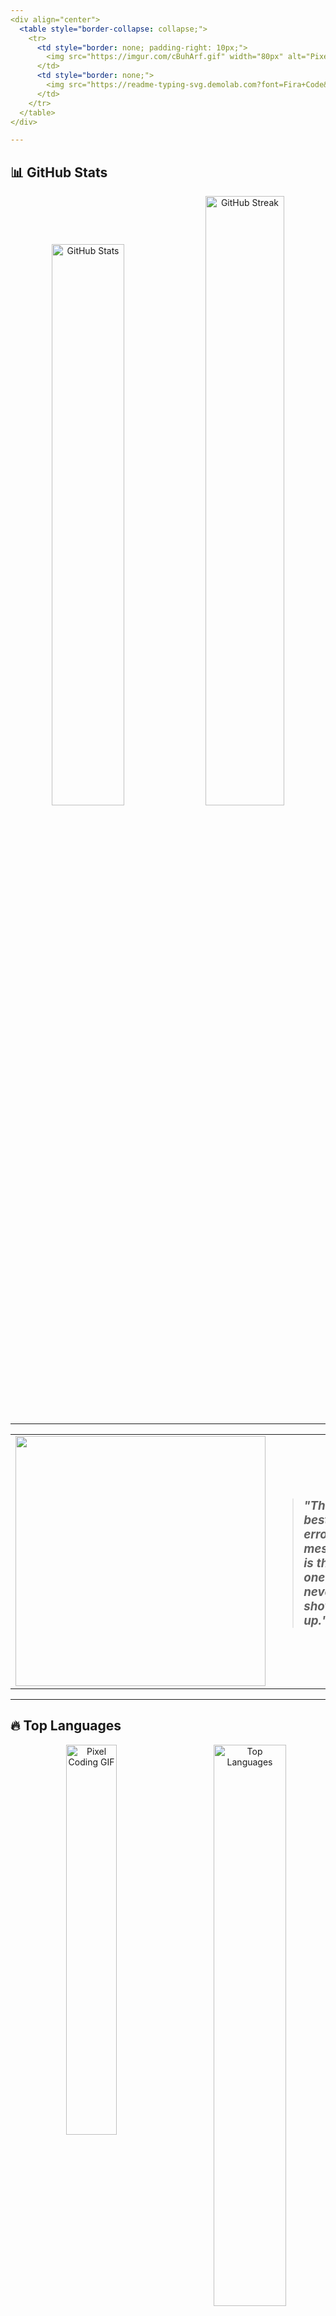 ```yaml
---
<div align="center">
  <table style="border-collapse: collapse;">
    <tr>
      <td style="border: none; padding-right: 10px;">
        <img src="https://imgur.com/cBuhArf.gif" width="80px" alt="Pixel Art GIF" />
      </td>
      <td style="border: none;">
        <img src="https://readme-typing-svg.demolab.com?font=Fira+Code&size=30&pause=500&color=F78C1D&width=750&lines=Hello Annita there!;アニータです!;Welcome+to+my+Github." alt="Typing SVG" />
      </td>
    </tr>
  </table>
</div>

---
```


## 📊 GitHub Stats  
<p align="center"> 
  <img src="https://github-readme-stats.vercel.app/api?username=annita049&show_icons=true&theme=default" width="48%" alt="GitHub Stats"/> 
  <img src="https://github-readme-streak-stats.herokuapp.com/?user=annita049&theme=default" width="50%" alt="GitHub Streak"/> 
</p>

---


<div align="center">
  <table>
    <tr>
      <td>
        <img src="https://media.giphy.com/media/ZVik7pBtu9dNS/giphy.gif" width="400"/>
      </td>
      <td>
        <blockquote>
          <h3><i>"The best error message is the one that never shows up."</i></h3>
        </blockquote>
      </td>
    </tr>
  </table>
</div>

---

## 🔥 Top Languages  
<p align="center"> 
  <img src="https://media.giphy.com/media/Ll22OhMLAlVDb8UQWe/giphy.gif" width="40%" alt="Pixel Coding GIF"/>
  <img src="https://github-readme-stats.vercel.app/api/top-langs/?username=annita049&layout=compact&theme=default" width="48%" alt="Top Languages" align="right"/>  
</p>

---

## 🛠 Tech Stack  
<p align="center">
  <img src="https://cdn.jsdelivr.net/gh/devicons/devicon/icons/nodejs/nodejs-original.svg" width="50px" alt="Node.js"/>
  <img src="https://cdn.jsdelivr.net/gh/devicons/devicon/icons/express/express-original.svg" width="50px" alt="Express.js"/>
  <img src="https://cdn.jsdelivr.net/gh/devicons/devicon/icons/react/react-original.svg" width="50px" alt="React"/>
  <img src="https://cdn.jsdelivr.net/gh/devicons/devicon/icons/javascript/javascript-original.svg" width="50px" alt="JavaScript"/>
  <img src="https://cdn.jsdelivr.net/gh/devicons/devicon/icons/mongodb/mongodb-original.svg" width="50px" alt="MongoDB"/>
  <img src="https://cdn.jsdelivr.net/gh/devicons/devicon/icons/mysql/mysql-original.svg" width="50px" alt="MySQL"/>
  <img src="https://cdn.jsdelivr.net/gh/devicons/devicon/icons/tailwindcss/tailwindcss-original.svg" width="50px" alt="Tailwind CSS"/>
  <img src="https://cdn.jsdelivr.net/gh/devicons/devicon/icons/html5/html5-original.svg" width="50px" alt="HTML5"/>
  <img src="https://cdn.jsdelivr.net/gh/devicons/devicon/icons/css3/css3-original.svg" width="50px" alt="CSS3"/>
  <img src="https://cdn.jsdelivr.net/gh/devicons/devicon/icons/python/python-original.svg" width="50px" alt="Python"/>
  <img src="https://cdn.jsdelivr.net/gh/devicons/devicon/icons/django/django-plain.svg" width="50px" alt="Django"/>
  <img src="https://cdn.jsdelivr.net/gh/devicons/devicon/icons/cplusplus/cplusplus-original.svg" width="50px" alt="C++"/>
  <img src="https://cdn.jsdelivr.net/gh/devicons/devicon/icons/java/java-original.svg" width="50px" alt="Java"/>
  <img src="https://cdn.jsdelivr.net/gh/devicons/devicon/icons/postman/postman-original.svg" width="50px" alt="Postman"/>
  <img src="https://cdn.jsdelivr.net/gh/devicons/devicon/icons/arduino/arduino-original.svg" width="50px" alt="Arduino"/>
</p>

